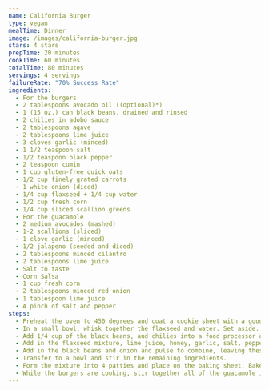 ```yaml
---
name: California Burger
type: vegan
mealTime: Dinner
image: /images/california-burger.jpg
stars: 4 stars
prepTime: 20 minutes
cookTime: 60 minutes
totalTime: 80 minutes
servings: 4 servings
failureRate: "70% Success Rate"
ingredients:
  - For the burgers
  - 2 tablespoons avocado oil ((optional)*)
  - 1 (15 oz.) can black beans, drained and rinsed
  - 2 chilies in adobo sauce
  - 2 tablespoons agave
  - 2 tablespoons lime juice
  - 3 cloves garlic (minced)
  - 1 1/2 teaspoon salt
  - 1/2 teaspoon black pepper
  - 2 teaspoon cumin
  - 1 cup gluten-free quick oats
  - 1/2 cup finely grated carrots
  - 1 white onion (diced)
  - 1/4 cup flaxseed + 1/4 cup water
  - 1/2 cup fresh corn
  - 1/4 cup sliced scallion greens
  - For the guacamole
  - 2 medium avocados (mashed)
  - 1-2 scallions (sliced)
  - 1 clove garlic (minced)
  - 1/2 jalapeno (seeded and diced)
  - 2 tablespoons minced cilantro
  - 2 tablespoons lime juice
  - Salt to taste
  - Corn Salsa
  - 1 cup fresh corn
  - 2 tablespoons minced red onion
  - 1 tablespoon lime juice
  - A pinch of salt and pepper
steps:
  - Preheat the oven to 450 degrees and coat a cookie sheet with a good layer of oil. Set aside.
  - In a small bowl, whisk together the flaxseed and water. Set aside.
  - Add 1/4 cup of the black beans, and chilies into a food processor and process until a paste forms.
  - Add in the flaxseed mixture, lime juice, honey, garlic, salt, pepper, and cumin. Process until combined.
  - Add in the black beans and onion and pulse to combine, leaving these ingredients chunky.
  - Transfer to a bowl and stir in the remaining ingredients.
  - Form the mixture into 4 patties and place on the baking sheet. Bake for 20 minutes, gently flip the burgers and turn down the oven to 350 degrees. Bake for another 40 minutes. Remove from the oven and let cool for 10 minutes before serving.
  - While the burgers are cooking, stir together all of the guacamole ingredients and the corn salsa ingredients.
---
```

